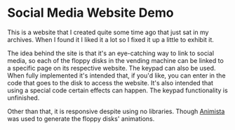 # Social Media Website Demo
This is a website that I created quite some time ago that just sat in my archives. When I found it I liked it a lot so I fixed it up a little to exhibit it.

The idea behind the site is that it's an eye-catching way to link to social media, so each of the floppy disks in the vending machine can be linked to a specific page on its respective website. The keypad can also be used. When fully implemented it's intended that, if you'd like, you can enter in the code that goes to the disk to access the website. It's also intended that using a special code certain effects can happen. The keypad functionality is unfinished.

Other than that, it is responsive despite using no libraries. Though [Animista](http://animista.net) was used to generate the floppy disks' animations.